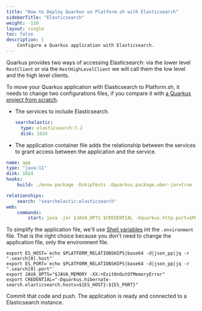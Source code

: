 ```yaml
---
title: "How to Deploy Quarkus on Platform.sh with Elasticsearch"
sidebarTitle: "Elasticsearch"
weight: -110
layout: single
toc: false
description: |
    Configure a Quarkus application with Elasticsearch.
---
```


Quarkus provides two ways of accessing Elasticsearch: via the lower level `RestClient` or via the `RestHighLevelClient` we will call them the low level and the high level clients.

To move your Quarkus application with Elasticsearch to Platform.sh, it needs to change two configurations files, if you compare it with [a Quarkus project from scratch](_index.md).

* The services to include Elasticsearch.

  ```yaml
  searchelastic:
    type: elasticsearch:7.2
    disk: 1024
  ```

* The application container file adds the relationship between the services to grant access between the application and the service.

```yaml
name: app
type: "java:11"
disk: 1024
hooks:
    build: ./mvnw package -DskipTests -Dquarkus.package.uber-jar=true

relationships:
    search: "searchelastic:elasticsearch"
web:
    commands:
        start: java -jar $JAVA_OPTS $CREDENTIAL -Dquarkus.http.port=$PORT target/file.jar
```

To simplify the application file, we'll use [Shell variables](https://docs.platform.sh/development/variables.html#shell-variables) int the  `.environment` file. That is the right choice because you don't need to change the application file, only the environment file.

```properties
export ES_HOST=`echo $PLATFORM_RELATIONSHIPS|base64 -d|json_pp|jq -r ".search[0].host"`
export ES_PORT=`echo $PLATFORM_RELATIONSHIPS|base64 -d|json_pp|jq -r ".search[0].port"`
export JAVA_OPTS="$JAVA_MEMORY -XX:+ExitOnOutOfMemoryError"
export CREDENTIAL="-Dquarkus.hibernate-search.elasticsearch.hosts=${ES_HOST}:${ES_PORT}"
```

Commit that code and push. The application is ready and connected to a Elasticsearch instance.

